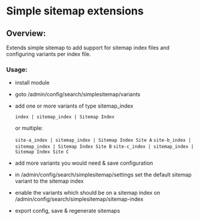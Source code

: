 # Simple sitemap extensions

## Overview:

Extends simple sitemap to add support for sitemap index files and configuring
variants per index file.

### Usage:

* install module
* goto /admin/config/search/simplesitemap/variants
* add one or more variants of type sitemap_index

  `index | sitemap_index | Sitemap Index`

  or multiple:

  `site-a_index | sitemap_index | Sitemap Index Site A`
  `site-b_index | sitemap_index | Sitemap Index Site B`
  `site-c_index | sitemap_index | Sitemap Index Site C`

* add more variants you would need & save configuration
* in /admin/config/search/simplesitemap/settings
  set the default sitemap variant to the sitemap index
* enable the variants which should be on a sitemap index on
  /admin/config/search/simplesitemap/sitemap-index
* export config, save & regenerate sitemaps
